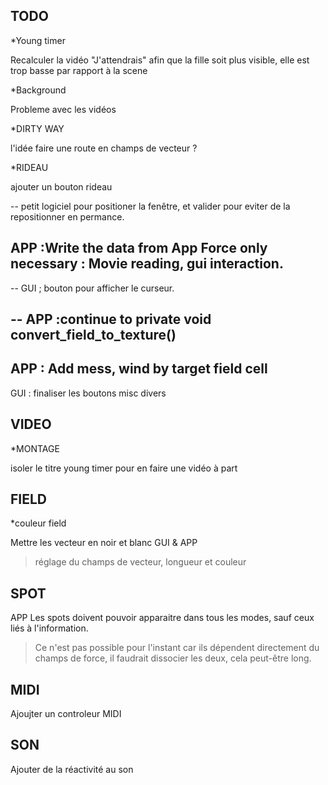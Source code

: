 TODO
--
*Young timer

Recalculer la vidéo "J'attendrais" afin que la fille soit plus visible, elle est trop basse par rapport à la scene

*Background

Probleme avec les vidéos

*DIRTY WAY

l'idée faire une route en champs de vecteur ?

*RIDEAU

ajouter un bouton rideau


--
petit logiciel pour positioner la fenêtre, et valider pour eviter de la repositionner en permance.

APP :Write the data from App Force only necessary : Movie reading, gui interaction.
--

--
GUI ; bouton pour afficher le curseur.

--
APP :continue to private void convert_field_to_texture()
--
APP : Add mess, wind by target field cell
--
GUI : finaliser les boutons misc divers



VIDEO
--

*MONTAGE

isoler le titre young timer pour en faire une vidéo à part



FIELD
-- 
*couleur field

Mettre les vecteur en noir et blanc
GUI & APP
> réglage du champs de vecteur, longueur et couleur



SPOT
--
APP Les spots doivent pouvoir apparaitre dans tous les modes, sauf ceux liés à l'information.
> Ce n'est pas possible pour l'instant car ils dépendent directement du champs de force, il faudrait dissocier les deux, cela peut-être long.


MIDI
--
Ajoujter un controleur MIDI


SON
--
Ajouter de la réactivité au son

